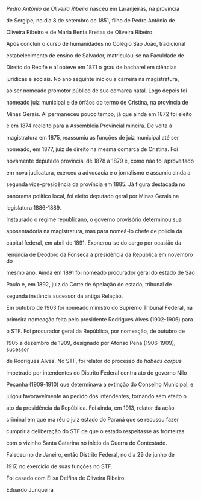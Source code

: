 

*Pedro Antônio de Oliveira Ribeiro* nasceu em Laranjeiras, na província

de Sergipe, no dia 8 de setembro de 1851, filho de Pedro Antônio de

Oliveira Ribeiro e de Maria Benta Freitas de Oliveira Ribeiro.



Após concluir o curso de humanidades no Colégio São João, tradicional

estabelecimento de ensino de Salvador, matriculou-se na Faculdade de

Direito do Recife e aí obteve em 1871 o grau de bacharel em ciências

jurídicas e sociais. No ano seguinte iniciou a carreira na magistratura,

ao ser nomeado promotor público de sua comarca natal. Logo depois foi

nomeado juiz municipal e de órfãos do termo de Cristina, na província de

Minas Gerais. Aí permaneceu pouco tempo, já que ainda em 1872 foi eleito

e em 1874 reeleito para a Assembleia Provincial mineira. De volta à

magistratura em 1875, reassumiu as funções de juiz municipal até ser

nomeado, em 1877, juiz de direito na mesma comarca de Cristina. Foi

novamente deputado provincial de 1878 a 1879 e, como não foi aproveitado

em nova judicatura, exerceu a advocacia e o jornalismo e assumiu ainda a

segunda vice-presidência da província em 1885. Já figura destacada no

panorama político local, foi eleito deputado geral por Minas Gerais na

legislatura 1886-1889.



Instaurado o regime republicano, o governo provisório determinou sua

aposentadoria na magistratura, mas para nomeá-lo chefe de polícia da

capital federal, em abril de 1891. Exonerou-se do cargo por ocasião da

renúncia de Deodoro da Fonseca à presidência da República em novembro do

mesmo ano. Ainda em 1891 foi nomeado procurador geral do estado de São

Paulo e, em 1892, juiz da Corte de Apelação do estado, tribunal de

segunda instância sucessor da antiga Relação.



Em outubro de 1903 foi nomeado ministro do Supremo Tribunal Federal, na

primeira nomeação feita pelo presidente Rodrigues Alves (1902-1906) para

o STF. Foi procurador geral da República, por nomeação, de outubro de

1905 a dezembro de 1909, designado por Afonso Pena (1906-1909), sucessor

de Rodrigues Alves. No STF, foi relator do processo de *habeas corpus*

impetrado por intendentes do Distrito Federal contra ato do governo Nilo

Peçanha (1909-1910) que determinava a extinção do Conselho Municipal, e

julgou favoravelmente ao pedido dos intendentes, tornando sem efeito o

ato da presidência da República. Foi ainda, em 1913, relator da ação

criminal em que era réu o juiz estado do Paraná que se recusou fazer

cumprir a deliberação do STF de que o estado respeitasse as fronteiras

com o vizinho Santa Catarina no início da Guerra do Contestado.



Faleceu no de Janeiro, então Distrito Federal, no dia 29 de junho de

1917, no exercício de suas funções no STF.



Foi casado com Elisa Delfina de Oliveira Ribeiro.



Eduardo Junqueira




